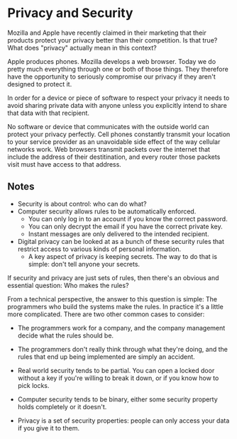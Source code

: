 
# Privacy and Security

Mozilla and Apple have recently claimed in their marketing that their products
protect your privacy better than their competition. Is that true? What does
"privacy" actually mean in this context?

Apple produces phones. Mozilla develops a web browser. Today we do pretty much
everything through one or both of those things. They therefore have the
opportunity to seriously compromise our privacy if they aren't designed to
protect it.

In order for a device or piece of software to respect your privacy it needs to
avoid sharing private data with anyone unless you explicitly intend to share
that data with that recipient.

No software or device that communicates with the outside world can protect your
privacy perfectly. Cell phones constantly transmit your location to your service
provider as an unavoidable side effect of the way cellular networks work. Web
browsers transmit packets over the internet that include the address of their
destitination, and every router those packets visit must have access to that
address.



## Notes

 * Security is about control: who can do what?
 * Computer security allows rules to be automatically enforced.
   * You can only log in to an account if you know the correct password.
   * You can only decrypt the email if you have the correct private key.
   * Instant messages are only delivered to the intended recipient.
 * Digital privacy can be looked at as a bunch of these security rules that
   restrict access to various kinds of personal information.
   * A key aspect of privacy is keeping secrets. The way to do that is
     simple: don't tell anyone your secrets.
     

If security and privacy are just sets of rules, then there's an obvious and
essential question: Who makes the rules?

From a technical perspective, the answer to this question is simple: The
programmers who build the systems make the rules. In practice it's a little more
complicated. There are two other common cases to consider:

 * The programmers work for a company, and the company management decide what
   the rules should be.
 * The programmers don't really think through what they're doing, and the rules
   that end up being implemented are simply an accident.





   
 * Real world security tends to be partial. You can open a locked door
   without a key if you're willing to break it down, or if you know
   how to pick locks.
 * Computer security tends to be binary, either some security property holds
   completely or it doesn't.
 * Privacy is a set of security properties: people can only access your data
   if you give it to them.


